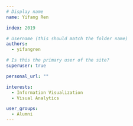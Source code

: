 ```yaml
---
# Display name
name: Yifang Ren

index: 2019

# Username (this should match the folder name)
authors:
  - yifangren

# Is this the primary user of the site?
superuser: true

personal_url: ""

interests:
  - Information Visualization
  - Visual Analytics

user_groups:
  - Alumni
---
```


